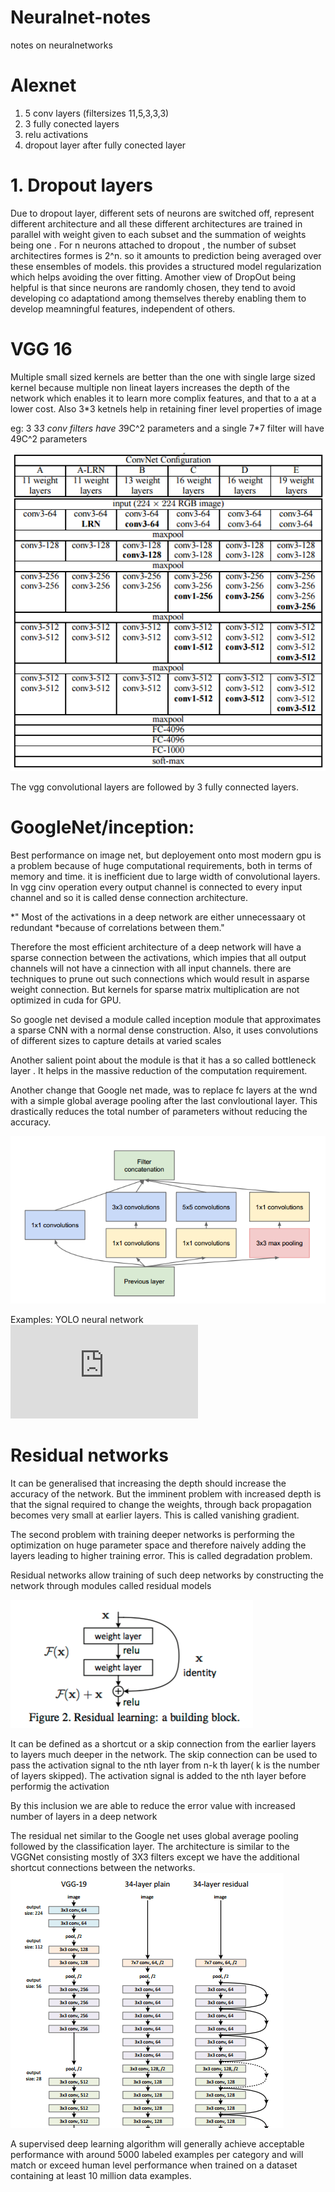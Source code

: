 # Neuralnet-notes
notes on neuralnetworks

# Alexnet
1. 5 conv layers (filtersizes 11,5,3,3,3)
2. 3 fully conected layers
3. relu activations
4. dropout layer after fully conected layer

# 1. Dropout layers 
  Due to dropout layer, different sets of neurons are switched off, represent 
different architecture and all these different architectures are trained
in parallel with weight given to each subset and the summation of weights 
being one . For n neurons attached to dropout , the number of subset architectires 
formes is 2^n. so it amounts to prediction being averaged over these ensembles 
of models. this provides a structured model regularization which helps avoiding 
the over fitting. Amother view of DropOut being helpful is that since 
neurons are randomly chosen, they tend to avoid developing co adaptationd 
among themselves thereby enabling them to develop meamningful features, 
independent of others.

# VGG 16
  Multiple small sized kernels are better than the one with single large 
sized kernel because multiple non lineat layers increases the depth of 
the network which enables it to learn more complix features, and that to a
at a lower cost. Also 3*3 ketnels help in retaining finer level properties of image

  eg: 3 3*3 conv filters have 3*9C^2 parameters and a single 7*7 filter will have
49C^2 parameters

!["VGG16 Architecture"](https://github.com/sbperceptron/neuralnet-notes/blob/master/VGGNet.png)

  The vgg convolutional layers are followed by 3 fully connected layers.

# GoogleNet/inception:
  Best performance on image net, but deployement onto most modern gpu is a problem 
because of huge computational requirements, both in terms of memory and time. 
it is inefficient due to large width of convolutional layers. In vgg cinv operation 
every output channel is connected to every input channel and so it is called dense 
connection architecture.

  *" Most of the activations in a deep network are either unnecessaary ot redundant
  *because of correlations between them."

  Therefore the most efficient architecture of a deep network will have a sparse 
connection between the activations, which impies that all output channels will
not have a cinnection with all input channels. there are techniques to prune 
out such connections which would result in asparse weight connection. But kernels 
for sparse matrix multiplication are not optimized in cuda for GPU.

  So google net devised a module called inception module that approximates a sparse 
CNN with a normal dense construction. Also, it uses convolutions of different sizes 
to capture details at varied scales 

  Another salient point about the module is that it has a so called bottleneck layer 
. It helps in the massive reduction of the computation requirement.

  Another change that Google net made, was to replace fc layers at the wnd with a 
simple global average pooling after the last convloutional layer. This drastically
reduces the total number of parameters without reducing the accuracy.

!["inception module"](https://github.com/sbperceptron/neuralnet-notes/blob/master/inception_module.png)

Examples: YOLO neural network
!["YOLOV2"](https://pjreddie.com/media/files/papers/YOLO9000.pdf)

# Residual networks
  It can be generalised that increasing the depth should increase the accuracy of 
the network. But the imminent problem with increased depth is that the signal 
required to change the weights, through back propagation becomes very small at earlier 
layers. This is called vanishing gradient. 

  The second problem with training deeper networks is performing the optimization on huge parameter space and therefore 
naively adding the layers leading to higher training error. This is called degradation
problem.

  Residual networks allow training of such deep networks by constructing the network
through modules called residual models 

![" Residual Network module "](https://github.com/sbperceptron/neuralnet-notes/blob/master/residual%20learning.png)

  It can be defined as a shortcut or a skip connection from the earlier layers to 
 layers much deeper in the network. The skip connection can be used to pass the 
 activation signal to the nth layer from n-k th layer( k is the number of layers skipped). 
 The activation signal is added to the nth layer before performig the activation
 
  By this inclusion we are able to reduce the error value with increased number of 
 layers in a deep network
 
  The residual net similar to the Google net uses global average pooling followed 
 by the classification layer. The architecture is similar to the VGGNet consisting 
 mostly of 3X3 filters except we have the additional shortcut connections between
 the networks.
 !["Res Net  Example"](https://github.com/sbperceptron/neuralnet-notes/blob/master/resnet_example.png)
 
A supervised deep learning algorithm will generally achieve acceptable performance with around 5000 labeled examples per 
category and will match or exceed human level performance when trained on a dataset containing at least 10 million data examples.

